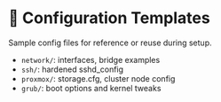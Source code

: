 # 🧠 Configuration Templates

Sample config files for reference or reuse during setup.

- `network/`: interfaces, bridge examples
- `ssh/`: hardened sshd_config
- `proxmox/`: storage.cfg, cluster node config
- `grub/`: boot options and kernel tweaks